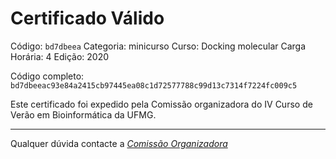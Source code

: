 # Certificado Válido

Código: `bd7dbeea`
Categoria: minicurso
Curso: Docking molecular
Carga Horária: 4
Edição: 2020


Código completo: `bd7dbeeac93e84a2415cb97445ea08c1d72577788c99d13c7314f7224fc009c5`


Este certificado foi expedido pela Comissão organizadora do IV Curso de Verão em Bioinformática da UFMG.

----

Qualquer dúvida contacte a [_Comissão Organizadora_](<mailto:cursobioinfoufmg@gmail.com$subject=[Certificados]>)

